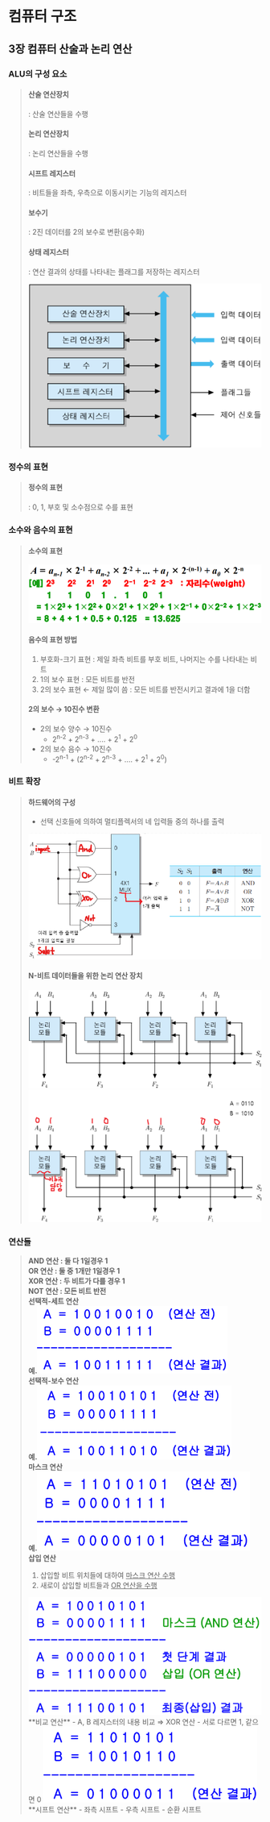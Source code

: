 # 컴퓨터 구조  
  
## 3장 컴퓨터 산술과 논리 연산
  
### ALU의 구성 요소
>#### 산술 연산장치  
>   : 산술 연산들을 수행  
>#### 논리 연산장치  
>   : 논리 연산들을 수행  
>#### 시프트 레지스터  
>   : 비트들을 좌측, 우측으로 이동시키는 기능의 레지스터  
>#### 보수기
>   : 2진 데이터를 2의 보수로 변환(음수화)  
>#### 상태 레지스터
>   : 연산 결과의 상태를 나타내는 플래그를 저장하는 레지스터  
>
>   <img src="../images/ALU Component.png"/>  
  
### 정수의 표현
>#### 정수의 표현
>   : 0, 1, 부호 및 소수점으로 수를 표현  
  
### 소수와 음수의 표현  
>#### 소수의 표현  
>   <img src="../images/minority expression.png"/>  
>
>#### 음수의 표현 방법  
>   1. 부호화-크기 표현 : 제일 좌측 비트를 부호 비트, 나머지는 수를 나타내는 비트  
>   2. 1의 보수 표현 : 모든 비트를 반전  
>   3. 2의 보수 표현 &larr; 제일 많이 씀 : 모든 비트를 반전시키고 결과에 1을 더함  
>  
>#### 2의 보수 &rarr; 10진수 변환  
>   - 2의 보수 양수 &rarr; 10진수
>       - 2<sup>n-2</sup> + 2<sup>n-3</sup> + .... + 2<sup>1</sup> + 2<sup>0</sup>  
>   - 2의 보수 음수 &rarr; 10진수
>       - -2<sup>n-1</sup> + (2<sup>n-2</sup> + 2<sup>n-3</sup> + .... + 2<sup>1</sup> + 2<sup>0</sup>)  

### 비트 확장
>#### 하드웨어의 구성
>   - 선택 신호들에 의하여 멀티플렉서의 네 입력들 중의 하나를 출력  
>   <img src="../images/Logical operation hardware.png"/>  
>
>#### N-비트 데이터들을 위한 논리 연산 장치  
>   <img src="../images/4bit logical operation.png"/>   
>   <img src="../images/4bit logical operation2.png"/>  

### 연산들  
>**AND 연산 : 둘 다 1일경우 1**  
>**OR 연산 : 둘 중 1개만 1일경우 1**  
>**XOR 연산 : 두 비트가 다를 경우 1**  
>**NOT 연산 : 모든 비트 반전**  
>**선택적-세트 연산**  
>   **예.**<img src="../images/selective-set operation.png"/>  
>**선택적-보수 연산**  
>   **예.**<img src="../images/selective-complement operation.png"/>  
>**마스크 연산**  
>   **예.**<img src="../images/mask operation.png"/>  
>**삽입 연산**  
>   1. 삽입할 비트 위치들에 대하여 <u>마스크 연산 수행</u>  
>   2. 새로이 삽입할 비트들과 <u>OR 연산을 수행</u>  
>   <img src="../images/insert operation.png"/>  
>**비교 연산**  
>   - A, B 레지스터의 내용 비교 &Rightarrow; XOR 연산  
>   - 서로 다르면 1, 같으면 0  
>   <img src="../images/compare operation.png"/>  
>**시프트 연산**  
>   - 좌측 시프트
>   - 우측 시프트
>   - 순환 시프트